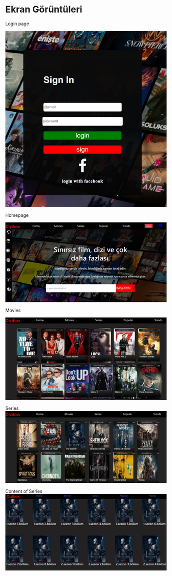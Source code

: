 # Ekran Görüntüleri
Login page

![alt text](https://github.com/kndl7301/Dizibox/blob/main/pictures/login.jpg)

Homepage

![alt text](https://github.com/kndl7301/Dizibox/blob/main/pictures/homepage.jpg)

Movies

![alt text](https://github.com/kndl7301/Dizibox/blob/main/pictures/movies.jpg)

Series
![alt text](https://github.com/kndl7301/Dizibox/blob/main/pictures/series1.jpg)

Content of Series
![alt text](https://github.com/kndl7301/Dizibox/blob/main/pictures/series2.jpg)
